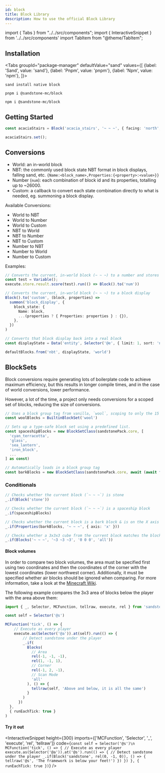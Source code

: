 ```yaml
---
id: block
title: Block Library
description: How to use the official Block Library
---
```


import { Tabs } from "../../src/components";
import { InteractiveSnippet } from '../../src/components'
import TabItem from "@theme/TabItem";

## Installation

<Tabs
groupId="package-manager"
defaultValue="sand"
values={[
{label: 'Sand', value: 'sand'},
{label: 'Pnpm', value: 'pnpm'},
{label: 'Npm', value: 'npm'},
]}>
<TabItem value="sand">

```batch
sand install native block
```

</TabItem>
<TabItem value="pnpm">

```batch
pnpm i @sandstone-mc/block
```

</TabItem>
<TabItem value="npm">

```batch
npm i @sandstone-mc/block
```

</TabItem>
</Tabs>

## Getting Started

```ts
const acaciaStairs = Block('acacia_stairs', '~ ~ ~', { facing: 'north', shape: 'straight' });

acaciaStairs.set();
```

## Conversions

- World: an in-world block
- NBT: the commonly used block state NBT format in block displays, falling sand, etc. `{Name:<block_name>,Properties:{<property>:<value>}}`
- Number (`num`): each combination of block id and its properties, totalling up to ~26000.
- Custom: a callback to convert each state combination directly to what is needed, eg. summoning a block display.

Available Conversions:

- World to NBT
- World to Number
- World to Custom
- NBT to World
- NBT to Number
- NBT to Custom
- Number to NBT
- Number to World
- Number to Custom

Examples:

```ts
// Converts the current, in-world block (~ ~ ~) to a number and stores it in a score
const test = Variable();
execute.store.result.score(test).run(() => Block().to('num'))

// Converts the current, in-world block (~ ~ ~) to a block display
Block().to('custom', (block, properties) =>
  summon('block_display', {
    block_state: {
      Name: block,
      ...(properties ? { Properties: properties } : {}),
    },
  })
)

// Converts that block display back into a real block
const displayState = Data('entity', Selector('@e', { limit: 1, sort: 'nearest', distance: '..0.1', type: 'block_display' }), 'block_state')

defaultBlocks.from('nbt', displayState, 'world')
```

## BlockSets

Block conversions require generating lots of boilerplate code to achieve maximum efficiency, but this results in longer compile times, and in the case of world conversions, lower performance.

However, a lot of the time, a project only needs conversions for a scoped set of blocks, reducing the size of conversions.

```ts
// Uses a block group tag from vanilla, `wool`, scoping to only the 15 wool colors
const woolBlocks = BuiltinBlockSet('wool')

// Sets up a type-safe block set using a predefined list.
const spaceshipBlocks = new BlockSetClass(sandstonePack.core, [
  'cyan_terracotta',
  'glass',
  'sea_lantern',
  'iron_block',
  ...
] as const)

// Automatically loads in a block group tag
const barkBlocks = new BlockSetClass(sandstonePack.core, await (await fetch('https://raw.githubusercontent.com/Aeldrion/AESTD/master/data/aestd1/tags/blocks/wood_blocks.json')).json() as readonly string[])
```

### Conditionals

```ts
// Checks whether the current block (`~ ~ ~`) is stone
_.if(Block('stone'))

// Checks whether the current block (`~ ~ ~`) is a spaceship block
_.if(spaceshipBlocks)

// Checks whether the current block is a bark block & is on the X axis
_.if(Properties(barkBlocks, '~ ~ ~', { axis: 'x' }))

// Checks whether a 3x3x3 cube from the current block matches the blocks at `0 0 0`
_.if(Blocks('~ ~ ~', '~3 ~3 ~3', '0 0 0', 'all'))
```

#### Block volumes

In order to compare two block volumes, the area must be specified first using
two coordinates and then the coordinates of the corner with the lowest
coordinates (lower northwest corner). Additionally, it must be specified whether
air blocks should be ignored when comparing. For more information, take a look
at the [Minecraft Wiki](https://minecraft.fandom.com/wiki/Commands/execute#.28if.7Cunless.29_blocks).

The following example compares the 3x3 area of blocks below the player with
the area above them:

```ts
import { _, Selector, MCFunction, tellraw, execute, rel } from 'sandstone'

const self = Selector('@s')

MCFunction('tick', () => {
    // Execute as every player
    execute.as(Selector('@a')).at(self).run(() => {
        // Detect sandstone under the player
        _.if(
          Blocks(
            // Area
            rel(-1, -1, -1),
            rel(1, -1, 1),
            // Corner
            rel(-1, 2, -1),
            // Scan Mode
            'all'
          ), () => {
            tellraw(self, 'Above and below, it is all the same')
          }
        )
      })
  },
  { runEachTick: true }
)
```

#### Try it out

<InteractiveSnippet height={300} imports={['MCFunction', 'Selector', '_', 'execute', 'rel', 'tellraw']} code={`const self = Selector('@s')\n
MCFunction('tick', () => {
  // Execute as every player
  execute.as(Selector('@a')).at('@s').run(() => {
    // Detect sandstone under the player
    _.if(Block('sandstone', rel(0, -1, 0)), () => {
      tellraw('@s', 'The framework is below your feet!')
    })
  })
}, { runEachTick: true })`} />